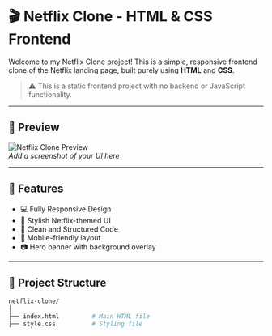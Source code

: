 # 🎬 Netflix Clone - HTML & CSS Frontend

Welcome to my Netflix Clone project! This is a simple, responsive frontend clone of the Netflix landing page, built purely using **HTML** and **CSS**.

> ⚠️ This is a static frontend project with no backend or JavaScript functionality.

---

## 📸 Preview

![Netflix Clone Preview](https://via.placeholder.com/900x400.png?text=Netflix+Clone+Screenshot)  
*Add a screenshot of your UI here*

---

## 🚀 Features

- 💻 Fully Responsive Design
- 🎨 Stylish Netflix-themed UI
- 🧼 Clean and Structured Code
- 📱 Mobile-friendly layout
- 📷 Hero banner with background overlay

---

## 📁 Project Structure

```bash
netflix-clone/
│
├── index.html         # Main HTML file
├── style.css          # Styling file
      
  
